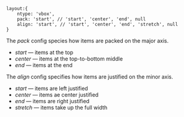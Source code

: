     layout:{
        ntype: 'vbox',
        pack: 'start', // 'start', 'center', 'end', null
        align: 'start', // 'start', 'center', 'end', 'stretch', null
    }

The _pack_ config species how items are packed on the major
axis. 
- _start_ &mdash; items at the top
- _center_ &mdash; items at the top-to-bottom middle 
- _end_ &mdash; items at the end

The _align_ config specifies how items are justified on the minor
axis. 
- _start_ &mdash; items are left justified
- _center_ &mdash; items ae center justified 
- _end_ &mdash; items are right justified
- _stretch_ &mdash; items take up the full width
